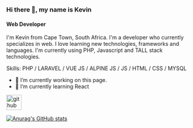 ### Hi there 👋, my name is Kevin
#### Web Developer
I'm Kevin from Cape Town, South Africa. I'm a developer who currently specializes in web. I love learning new technologies, frameworks and languages. I'm currently using PHP, Javascript and TALL stack technologies.

Skills: PHP / LARAVEL / VUE JS / ALPINE JS / JS / HTML / CSS / MYSQL

- 🔭 I’m currently working on this page. 
- 🌱 I’m currently learning React  


[<img src='https://cdn.jsdelivr.net/npm/simple-icons@3.0.1/icons/github.svg' alt='github' height='40'>](https://github.com/KKing013)  

[![Anurag's GitHub stats](https://github-readme-stats.vercel.app/api?username=KKing013)](https://github.com/anuraghazra/github-readme-stats)
